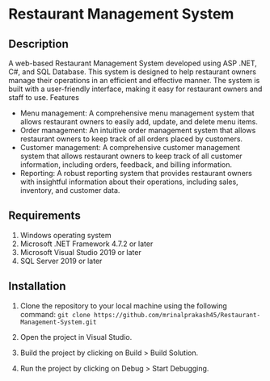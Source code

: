 # Restaurant Management System

## Description

A web-based Restaurant Management System developed using ASP .NET, C#, and SQL Database. This system is designed to help restaurant owners manage their operations in an efficient and effective manner. The system is built with a user-friendly interface, making it easy for restaurant owners and staff to use.
Features

- Menu management: A comprehensive menu management system that allows restaurant owners to easily add, update, and delete menu items.
- Order management: An intuitive order management system that allows restaurant owners to keep track of all orders placed by customers.
- Customer management: A comprehensive customer management system that allows restaurant owners to keep track of all customer information, including orders, feedback, and billing information.
- Reporting: A robust reporting system that provides restaurant owners with insightful information about their operations, including sales, inventory, and customer data.

## Requirements

1. Windows operating system
2. Microsoft .NET Framework 4.7.2 or later
3. Microsoft Visual Studio 2019 or later
4. SQL Server 2019 or later

## Installation

1. Clone the repository to your local machine using the following command:
``` git clone https://github.com/mrinalprakash45/Restaurant-Management-System.git ```

2. Open the project in Visual Studio.
3. Build the project by clicking on Build > Build Solution.
4. Run the project by clicking on Debug > Start Debugging.
